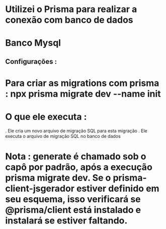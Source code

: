 # Utilizei o Prisma para realizar a conexão com banco de dados
# Banco Mysql

## Configurações :


# Para criar as migrations com prisma : npx prisma migrate dev --name init

# O que ele executa :

. Ele cria um novo arquivo de migração SQL para esta migração
. Ele executa o arquivo de migração SQL no banco de dados


# Nota : generate é chamado sob o capô por padrão, após a execução prisma migrate dev. Se o prisma-client-jsgerador estiver definido em seu esquema, isso verificará se @prisma/client está instalado e instalará se estiver faltando.